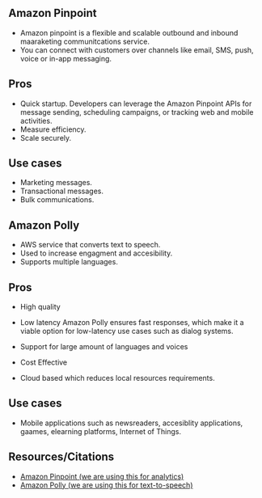 
## Amazon Pinpoint

- Amazon pinpoint is a flexible and scalable outbound and inbound maaraketing communitcations service.
- You can connect with customers over channels like email, SMS, push, voice or in-app messaging.

## Pros

- Quick startup. Developers can leverage the Amazon Pinpoint APIs for message sending, scheduling campaigns, or tracking web and mobile activities.
- Measure efficiency.
- Scale securely.

## Use cases

- Marketing messages.
- Transactional messages.
- Bulk communications.

## Amazon Polly


- AWS service that converts text to speech.
- Used to increase engagment and accesibility.
- Supports multiple languages.


## Pros

- High quality
- Low latency Amazon Polly ensures fast responses, which make it a viable option for low-latency use cases such as dialog systems.

- Support for large amount of languages and voices
- Cost Effective
- Cloud based which reduces local resources requirements.


## Use cases

- Mobile applications such as newsreaders, accesiblity applications, gaames, elearning platforms, Internet of Things.

## Resources/Citations



- [Amazon Pinpoint (we are using this for analytics)](https://aws.amazon.com/pinpoint/)
- [Amazon Polly (we are using this for text-to-speech)](https://docs.aws.amazon.com/polly/latest/dg/what-is.html)
